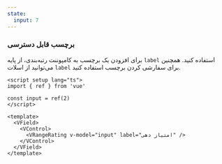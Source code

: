 ```yaml
---
state:
  input: 7
---
```


### برچسب قابل دسترسی

برای افزودن یک برچسب به کامپوننت رتبه‌بندی، از پایه `label` استفاده کنید. همچنین می‌توانید از اسلات `label` برای سفارشی کردن برچسب استفاده کنید.

<!--code-->

```vue
<script setup lang="ts">
import { ref } from 'vue'

const input = ref(2)
</script>

<template>
  <VField>
    <VControl>
      <VRangeRating v-model="input" label="امتیاز دهی" />
    </VControl>
  </VField>
</template>
```

<!--/code-->

<!--example-->

<VField>
  <VControl>
    <VRangeRating
      v-model="frontmatter.state.input"
      label="امتیاز دهی"
    />
  </VControl>
</VField>

<!--/example-->
